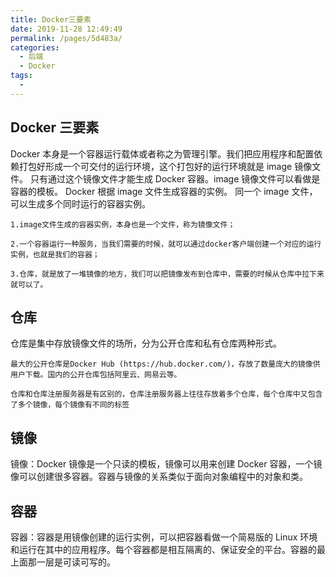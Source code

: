 ```yaml
---
title: Docker三要素
date: 2019-11-28 12:49:49
permalink: /pages/5d483a/
categories:
  - 后端
  - Docker
tags:
  -
---
```


## Docker 三要素

Docker 本身是一个容器运行载体或者称之为管理引擎。我们把应用程序和配置依赖打包好形成一个可交付的运行环境，这个打包好的运行环境就是 image 镜像文件。 只有通过这个镜像文件才能生成 Docker 容器。image 镜像文件可以看做是容器的模板。 Docker 根据 image 文件生成容器的实例。 同一个 image 文件，可以生成多个同时运行的容器实例。

```
1.image文件生成的容器实例，本身也是一个文件，称为镜像文件；

2.一个容器运行一种服务，当我们需要的时候，就可以通过docker客户端创建一个对应的运行实例，也就是我们的容器；

3.仓库，就是放了一堆镜像的地方，我们可以把镜像发布到仓库中，需要的时候从仓库中拉下来就可以了。
```

## 仓库

仓库是集中存放镜像文件的场所，分为公开仓库和私有仓库两种形式。

```
最大的公开仓库是Docker Hub (https://hub.docker.com/)，存放了数量庞大的镜像供用户下载。国内的公开仓库包括阿里云、网易云等。

仓库和仓库注册服务器是有区别的，仓库注册服务器上往往存放着多个仓库，每个仓库中又包含了多个镜像，每个镜像有不同的标签
```

## 镜像

镜像：Docker 镜像是一个只读的模板，镜像可以用来创建 Docker 容器，一个镜像可以创建很多容器。容器与镜像的关系类似于面向对象编程中的对象和类。

## 容器

容器：容器是用镜像创建的运行实例，可以把容器看做一个简易版的 Linux 环境和运行在其中的应用程序。每个容器都是相互隔离的、保证安全的平台。容器的最上面那一层是可读可写的。
